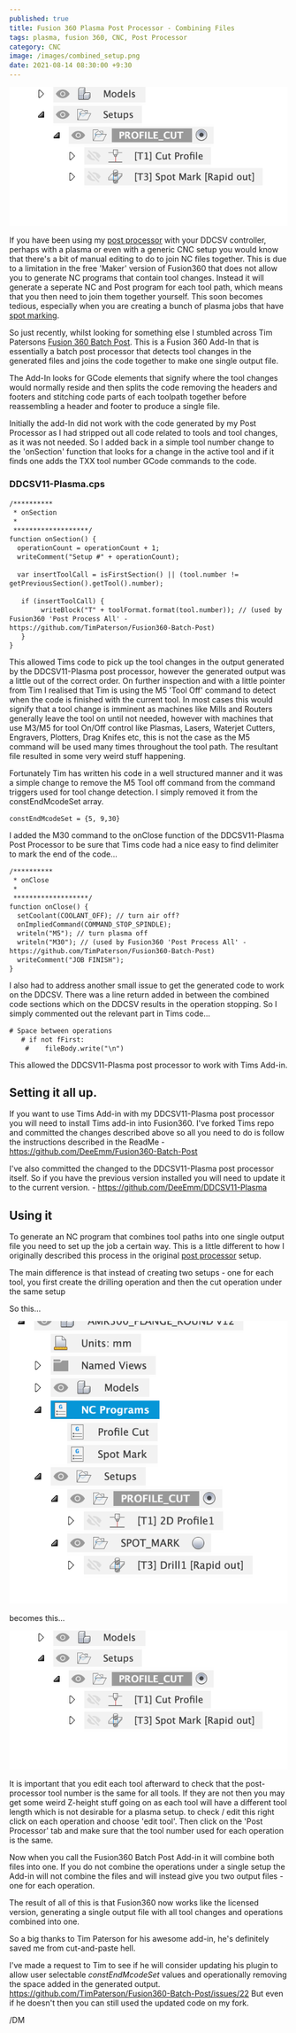 ```yaml
---
published: true
title: Fusion 360 Plasma Post Processor - Combining Files
tags: plasma, fusion 360, CNC, Post Processor
category: CNC
image: /images/combined_setup.png
date: 2021-08-14 08:30:00 +9:30
---
```


![/images/combined_setup.png](/images/combined_setup.png)


If you have been using my [post processor](https://deeemm.com/general/2020/09/30/ddcsv-fusion360-plasma-post-processor.html) with your DDCSV controller, perhaps with a plasma or even with a generic CNC setup you would know that there's a bit of manual editing to do to join NC files together. This is due to a limitation in the free 'Maker' version of Fusion360 that does not allow you to generate NC programs that contain tool changes. Instead it will generate a seperate NC and Post program for each tool path, which means that you then need to join them together yourself. This soon becomes tedious, especially when you are creating a bunch of plasma jobs that have [spot marking](https://deeemm.com/cnc/2020/10/09/fusion360-plasma-spot-marking.html).

So just recently, whilst looking for something else I stumbled across Tim Patersons [Fusion 360 Batch Post](https://github.com/TimPaterson/Fusion360-Batch-Post). This is a Fusion 360 Add-In that is essentially a batch post processor that detects tool changes in the generated files and joins the code together to make one single output file.

The Add-In looks for GCode elements that signify where the tool changes would normally reside and then splits the code removing the headers and footers and stitching code parts of each toolpath together before reassembling a header and footer to produce a single file.

Initially the add-In did not work with the code generated by my Post Processor as I had stripped out all code related to tools and tool changes, as it was not needed. So I added back in a simple tool number change to the 'onSection' function that looks for a change in the active tool and if it finds one adds the TXX tool number GCode commands to the code. 

### DDCSV11-Plasma.cps

```
/**********
 * onSection
 *
 *******************/
function onSection() {
  operationCount = operationCount + 1;
  writeComment("Setup #" + operationCount);

  var insertToolCall = isFirstSection() || (tool.number != getPreviousSection().getTool().number);

   if (insertToolCall) {
		writeBlock("T" + toolFormat.format(tool.number)); // (used by Fusion360 'Post Process All' - https://github.com/TimPaterson/Fusion360-Batch-Post)
   }
}
```

This allowed Tims code to pick up the tool changes in the output generated by the DDCSV11-Plasma post processor, however the generated output was a little out of the correct order. On further inspection and with a little pointer from Tim I realised that Tim is using the M5 'Tool Off' command to detect when the code is finished with the current tool. In most cases this would signify that a tool change is imminent as machines like Mills and Routers generally leave the tool on until not needed, however with machines that use M3/M5 for tool On/Off control like Plasmas, Lasers, Waterjet Cutters, Engravers, Plotters, Drag Knifes etc, this is not the case as the M5 command will be used many times throughout the tool path. The resultant file resulted in some very weird stuff happening.

Fortunately Tim has written his code in a well structured manner and it was a simple change to remove the M5 Tool off command from the command triggers used for tool change detection. I simply removed it from the constEndMcodeSet array.

```
constEndMcodeSet = {5, 9,30}
```

I added the M30 command to the onClose function of the DDCSV11-Plasma Post Processor to be sure that Tims code had a nice easy to find delimiter to mark the end of the code...

```
/**********
 * onClose
 *
 *******************/
function onClose() {
  setCoolant(COOLANT_OFF); // turn air off?
  onImpliedCommand(COMMAND_STOP_SPINDLE); 
  writeln("M5"); // turn plasma off
  writeln("M30"); // (used by Fusion360 'Post Process All' - https://github.com/TimPaterson/Fusion360-Batch-Post)
  writeComment("JOB FINISH");
}
```

I also had to address another small issue to get the generated code to work on the DDCSV. There was a line return added in between the combined code sections which on the DDCSV results in the operation stopping. So I simply commented out the relevant part in Tims code...

```
# Space between operations
   # if not fFirst:
	#    fileBody.write("\n")
```


This allowed the DDCSV11-Plasma post processor to work with Tims Add-in.

## Setting it all up.

If you want to use Tims Add-in with my DDCSV11-Plasma post processor you will need to install Tims add-in into Fusion360. I've forked Tims repo and committed the changes described above so all you need to do is follow the instructions described in the ReadMe - https://github.com/DeeEmm/Fusion360-Batch-Post

I've also committed the changed to the DDCSV11-Plasma post processor itself. So if you have the previous version installed you will need to update it to the current version. - https://github.com/DeeEmm/DDCSV11-Plasma

## Using it

To generate an NC program that combines tool paths into one single output file you need to set up the job a certain way. This is a little different to how I originally described this process in the original [post processor](https://deeemm.com/general/2020/09/30/ddcsv-fusion360-plasma-post-processor.html) setup.

The main difference is that instead of creating two setups - one for each tool, you first create the drilling operation and then the cut operation under the same setup

So this...

![/images/seperate_setups.png](/images/seperate_setups.png)

becomes this...

![/images/combined_setup.png](/images/combined_setup.png)

It is important that you edit each tool afterward to check that the post-processor tool number is the same for all tools. If they are not then you may get some weird Z-height stuff going on as each tool will have a different tool length which is not desirable for a plasma setup. to check / edit this right click on each operation and choose 'edit tool'. Then click on the 'Post Processor' tab and make sure that the tool number used for each operation is the same.

Now when you call the Fusion360 Batch Post Add-in it will combine both files into one. If you do not combine the operations under a single setup the Add-in will not combine the files and will instead give you two output files - one for each operation.

The result of all of this is that Fusion360 now works like the licensed version, generating a single output file with all tool changes and operations combined into one. 

So a big thanks to Tim Paterson for his awesome add-in, he's definitely saved me from cut-and-paste hell.

I've made a request to Tim to see if he will consider updating his plugin to allow user selectable _constEndMcodeSet_ values and operationally removing the space added in the generated output. https://github.com/TimPaterson/Fusion360-Batch-Post/issues/22 But even if he doesn't then you can still used the updated code on my fork.

/DM
